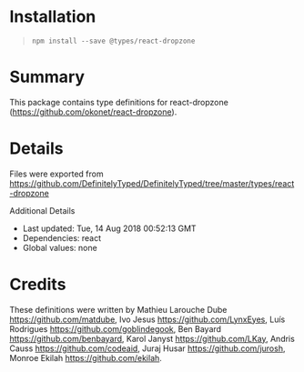 # Installation
> `npm install --save @types/react-dropzone`

# Summary
This package contains type definitions for react-dropzone (https://github.com/okonet/react-dropzone).

# Details
Files were exported from https://github.com/DefinitelyTyped/DefinitelyTyped/tree/master/types/react-dropzone

Additional Details
 * Last updated: Tue, 14 Aug 2018 00:52:13 GMT
 * Dependencies: react
 * Global values: none

# Credits
These definitions were written by Mathieu Larouche Dube <https://github.com/matdube>, Ivo Jesus <https://github.com/LynxEyes>, Luís Rodrigues <https://github.com/goblindegook>, Ben Bayard <https://github.com/benbayard>, Karol Janyst <https://github.com/LKay>, Andris Causs <https://github.com/codeaid>, Juraj Husar <https://github.com/jurosh>, Monroe Ekilah <https://github.com/ekilah>.
